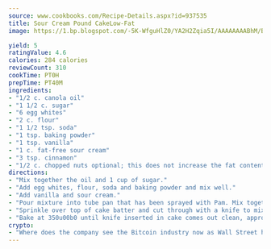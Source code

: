 ```yaml
---
source: www.cookbooks.com/Recipe-Details.aspx?id=937535
title: Sour Cream Pound CakeLow-Fat  
image: https://1.bp.blogspot.com/-5K-WfguHlZ0/YA2H2Zqia5I/AAAAAAAABhM/Bdgu68p4aG0Q6jWdy3eGaUXSKw5p3sdxwCLcBGAsYHQ/s324/7.png

yield: 5
ratingValue: 4.6
calories: 284 calories
reviewCount: 310
cookTime: PT0H
prepTime: PT40M
ingredients:
- "1/2 c. canola oil"
- "1 1/2 c. sugar"
- "6 egg whites"
- "2 c. flour"
- "1 1/2 tsp. soda"
- "1 tsp. baking powder"
- "1 tsp. vanilla"
- "1 c. fat-free sour cream"
- "3 tsp. cinnamon"
- "1/2 c. chopped nuts optional; this does not increase the fat content"
directions:
- "Mix together the oil and 1 cup of sugar."
- "Add egg whites, flour, soda and baking powder and mix well."
- "Add vanilla and sour cream."
- "Pour mixture into tube pan that has been sprayed with Pam. Mix together 1/2 cup of sugar, cinnamon and nuts."
- "Sprinkle over top of cake batter and cut through with a knife to mix."
- "Bake at 350u00b0 until knife inserted in cake comes out clean, approximately 1 hour."
crypto:
- "Where does the company see the Bitcoin industry now as Wall Street has begun to embrace it and what was the turning point that legitimatized Bitcoin?"
---
```

